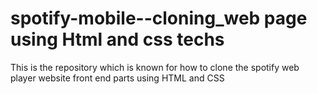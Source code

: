 # spotify-mobile--cloning_web page using Html and css techs
This is the repository which is known for  how to clone the spotify  web player website front end parts using HTML  and CSS 
